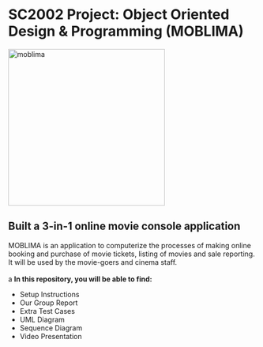 # SC2002 Project: Object Oriented Design & Programming (MOBLIMA)
<img width="317" alt="moblima" src="https://github.com/dannweeeee/SC2002_MOBLIMA/assets/42776950/e4494dc3-cfd6-4b52-922f-8f4d06cff841"> <br>
## Built a 3-in-1 online movie console application <br>
MOBLIMA is an application to computerize the processes of making online booking and purchase of movie tickets, listing of movies and sale reporting. 
It will be used by the movie-goers and cinema staff. <br>
<br>a
**In this repository, you will be able to find:** <br>
* Setup Instructions
* Our Group Report
* Extra Test Cases
* UML Diagram
* Sequence Diagram
* Video Presentation
